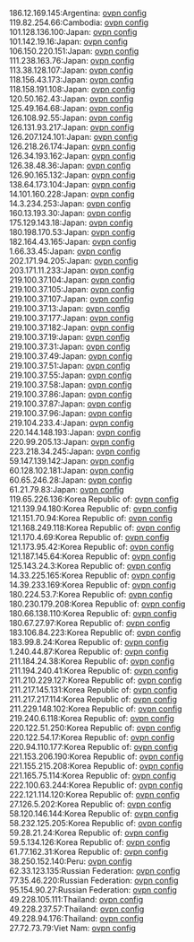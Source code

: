 186.12.169.145:Argentina: [ovpn config](vpn/186_12_169_145.ovpn)  
119.82.254.66:Cambodia: [ovpn config](vpn/119_82_254_66.ovpn)  
101.128.136.100:Japan: [ovpn config](vpn/101_128_136_100.ovpn)  
101.142.19.16:Japan: [ovpn config](vpn/101_142_19_16.ovpn)  
106.150.220.151:Japan: [ovpn config](vpn/106_150_220_151.ovpn)  
111.238.163.76:Japan: [ovpn config](vpn/111_238_163_76.ovpn)  
113.38.128.107:Japan: [ovpn config](vpn/113_38_128_107.ovpn)  
118.156.43.173:Japan: [ovpn config](vpn/118_156_43_173.ovpn)  
118.158.191.108:Japan: [ovpn config](vpn/118_158_191_108.ovpn)  
120.50.162.43:Japan: [ovpn config](vpn/120_50_162_43.ovpn)  
125.49.164.68:Japan: [ovpn config](vpn/125_49_164_68.ovpn)  
126.108.92.55:Japan: [ovpn config](vpn/126_108_92_55.ovpn)  
126.131.93.217:Japan: [ovpn config](vpn/126_131_93_217.ovpn)  
126.207.124.101:Japan: [ovpn config](vpn/126_207_124_101.ovpn)  
126.218.26.174:Japan: [ovpn config](vpn/126_218_26_174.ovpn)  
126.34.193.162:Japan: [ovpn config](vpn/126_34_193_162.ovpn)  
126.38.48.36:Japan: [ovpn config](vpn/126_38_48_36.ovpn)  
126.90.165.132:Japan: [ovpn config](vpn/126_90_165_132.ovpn)  
138.64.173.104:Japan: [ovpn config](vpn/138_64_173_104.ovpn)  
14.101.160.228:Japan: [ovpn config](vpn/14_101_160_228.ovpn)  
14.3.234.253:Japan: [ovpn config](vpn/14_3_234_253.ovpn)  
160.13.193.30:Japan: [ovpn config](vpn/160_13_193_30.ovpn)  
175.129.143.18:Japan: [ovpn config](vpn/175_129_143_18.ovpn)  
180.198.170.53:Japan: [ovpn config](vpn/180_198_170_53.ovpn)  
182.164.43.165:Japan: [ovpn config](vpn/182_164_43_165.ovpn)  
1.66.33.45:Japan: [ovpn config](vpn/1_66_33_45.ovpn)  
202.171.94.205:Japan: [ovpn config](vpn/202_171_94_205.ovpn)  
203.171.11.233:Japan: [ovpn config](vpn/203_171_11_233.ovpn)  
219.100.37.104:Japan: [ovpn config](vpn/219_100_37_104.ovpn)  
219.100.37.105:Japan: [ovpn config](vpn/219_100_37_105.ovpn)  
219.100.37.107:Japan: [ovpn config](vpn/219_100_37_107.ovpn)  
219.100.37.13:Japan: [ovpn config](vpn/219_100_37_13.ovpn)  
219.100.37.177:Japan: [ovpn config](vpn/219_100_37_177.ovpn)  
219.100.37.182:Japan: [ovpn config](vpn/219_100_37_182.ovpn)  
219.100.37.19:Japan: [ovpn config](vpn/219_100_37_19.ovpn)  
219.100.37.31:Japan: [ovpn config](vpn/219_100_37_31.ovpn)  
219.100.37.49:Japan: [ovpn config](vpn/219_100_37_49.ovpn)  
219.100.37.51:Japan: [ovpn config](vpn/219_100_37_51.ovpn)  
219.100.37.55:Japan: [ovpn config](vpn/219_100_37_55.ovpn)  
219.100.37.58:Japan: [ovpn config](vpn/219_100_37_58.ovpn)  
219.100.37.86:Japan: [ovpn config](vpn/219_100_37_86.ovpn)  
219.100.37.87:Japan: [ovpn config](vpn/219_100_37_87.ovpn)  
219.100.37.96:Japan: [ovpn config](vpn/219_100_37_96.ovpn)  
219.104.233.4:Japan: [ovpn config](vpn/219_104_233_4.ovpn)  
220.144.148.193:Japan: [ovpn config](vpn/220_144_148_193.ovpn)  
220.99.205.13:Japan: [ovpn config](vpn/220_99_205_13.ovpn)  
223.218.34.245:Japan: [ovpn config](vpn/223_218_34_245.ovpn)  
59.147.139.142:Japan: [ovpn config](vpn/59_147_139_142.ovpn)  
60.128.102.181:Japan: [ovpn config](vpn/60_128_102_181.ovpn)  
60.65.246.28:Japan: [ovpn config](vpn/60_65_246_28.ovpn)  
61.21.79.83:Japan: [ovpn config](vpn/61_21_79_83.ovpn)  
119.65.226.136:Korea Republic of: [ovpn config](vpn/119_65_226_136.ovpn)  
121.139.94.180:Korea Republic of: [ovpn config](vpn/121_139_94_180.ovpn)  
121.151.70.94:Korea Republic of: [ovpn config](vpn/121_151_70_94.ovpn)  
121.168.249.118:Korea Republic of: [ovpn config](vpn/121_168_249_118.ovpn)  
121.170.4.69:Korea Republic of: [ovpn config](vpn/121_170_4_69.ovpn)  
121.173.95.42:Korea Republic of: [ovpn config](vpn/121_173_95_42.ovpn)  
121.187.145.64:Korea Republic of: [ovpn config](vpn/121_187_145_64.ovpn)  
125.143.24.3:Korea Republic of: [ovpn config](vpn/125_143_24_3.ovpn)  
14.33.225.165:Korea Republic of: [ovpn config](vpn/14_33_225_165.ovpn)  
14.39.233.169:Korea Republic of: [ovpn config](vpn/14_39_233_169.ovpn)  
180.224.53.7:Korea Republic of: [ovpn config](vpn/180_224_53_7.ovpn)  
180.230.179.208:Korea Republic of: [ovpn config](vpn/180_230_179_208.ovpn)  
180.66.138.110:Korea Republic of: [ovpn config](vpn/180_66_138_110.ovpn)  
180.67.27.97:Korea Republic of: [ovpn config](vpn/180_67_27_97.ovpn)  
183.106.84.223:Korea Republic of: [ovpn config](vpn/183_106_84_223.ovpn)  
183.99.8.24:Korea Republic of: [ovpn config](vpn/183_99_8_24.ovpn)  
1.240.44.87:Korea Republic of: [ovpn config](vpn/1_240_44_87.ovpn)  
211.184.24.38:Korea Republic of: [ovpn config](vpn/211_184_24_38.ovpn)  
211.194.240.41:Korea Republic of: [ovpn config](vpn/211_194_240_41.ovpn)  
211.210.229.127:Korea Republic of: [ovpn config](vpn/211_210_229_127.ovpn)  
211.217.145.131:Korea Republic of: [ovpn config](vpn/211_217_145_131.ovpn)  
211.217.217.114:Korea Republic of: [ovpn config](vpn/211_217_217_114.ovpn)  
211.229.148.102:Korea Republic of: [ovpn config](vpn/211_229_148_102.ovpn)  
219.240.6.118:Korea Republic of: [ovpn config](vpn/219_240_6_118.ovpn)  
220.122.51.250:Korea Republic of: [ovpn config](vpn/220_122_51_250.ovpn)  
220.122.54.17:Korea Republic of: [ovpn config](vpn/220_122_54_17.ovpn)  
220.94.110.177:Korea Republic of: [ovpn config](vpn/220_94_110_177.ovpn)  
221.153.206.190:Korea Republic of: [ovpn config](vpn/221_153_206_190.ovpn)  
221.155.215.208:Korea Republic of: [ovpn config](vpn/221_155_215_208.ovpn)  
221.165.75.114:Korea Republic of: [ovpn config](vpn/221_165_75_114.ovpn)  
222.100.63.244:Korea Republic of: [ovpn config](vpn/222_100_63_244.ovpn)  
222.121.114.120:Korea Republic of: [ovpn config](vpn/222_121_114_120.ovpn)  
27.126.5.202:Korea Republic of: [ovpn config](vpn/27_126_5_202.ovpn)  
58.120.146.144:Korea Republic of: [ovpn config](vpn/58_120_146_144.ovpn)  
58.232.125.205:Korea Republic of: [ovpn config](vpn/58_232_125_205.ovpn)  
59.28.21.24:Korea Republic of: [ovpn config](vpn/59_28_21_24.ovpn)  
59.5.134.126:Korea Republic of: [ovpn config](vpn/59_5_134_126.ovpn)  
61.77.162.31:Korea Republic of: [ovpn config](vpn/61_77_162_31.ovpn)  
38.250.152.140:Peru: [ovpn config](vpn/38_250_152_140.ovpn)  
62.33.123.135:Russian Federation: [ovpn config](vpn/62_33_123_135.ovpn)  
77.35.46.220:Russian Federation: [ovpn config](vpn/77_35_46_220.ovpn)  
95.154.90.27:Russian Federation: [ovpn config](vpn/95_154_90_27.ovpn)  
49.228.105.111:Thailand: [ovpn config](vpn/49_228_105_111.ovpn)  
49.228.237.57:Thailand: [ovpn config](vpn/49_228_237_57.ovpn)  
49.228.94.176:Thailand: [ovpn config](vpn/49_228_94_176.ovpn)  
27.72.73.79:Viet Nam: [ovpn config](vpn/27_72_73_79.ovpn)  
